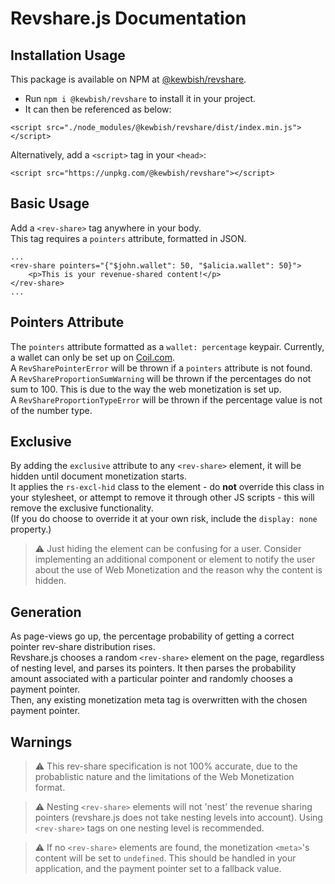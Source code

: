 # Revshare.js Documentation

## Installation Usage
This package is available on NPM at [@kewbish/revshare](https://www.npmjs.com/package/@kewbish/revshare).  
- Run `npm i @kewbish/revshare` to install it in your project.  
- It can then be referenced as below:
```
<script src="./node_modules/@kewbish/revshare/dist/index.min.js"></script>
```

Alternatively, add a `<script>` tag in your `<head>`:  
```
<script src="https://unpkg.com/@kewbish/revshare"></script>
```

## Basic Usage
Add a `<rev-share>` tag anywhere in your body.  
This tag requires a `pointers` attribute, formatted in JSON.  
```
...
<rev-share pointers="{"$john.wallet": 50, "$alicia.wallet": 50}">
    <p>This is your revenue-shared content!</p>
</rev-share>
...
```

## Pointers Attribute
The `pointers` attribute formatted as a `wallet: percentage` keypair. Currently, a wallet can only be set up on [Coil.com](http://coil.com).  
A `RevSharePointerError` will be thrown if a `pointers` attribute is not found.  
A `RevShareProportionSumWarning` will be thrown if the percentages do not sum to 100. This is due to the way the web monetization is set up.  
A `RevShareProportionTypeError` will be thrown if the percentage value is not of the number type.  

## Exclusive <rev-share>
By adding the `exclusive` attribute to any `<rev-share>` element, it will be hidden until document monetization starts.  
It applies the `rs-excl-hid` class to the element - do **not** override this class in your stylesheet, or attempt to remove it through other JS scripts - this will remove the exclusive functionality.  
(If you do choose to override it at your own risk, include the `display: none` property.)  

> :warning: Just hiding the element can be confusing for a user. Consider implementing an additional component or element to notify the user about the use of Web Monetization and the reason why the content is hidden.  

## <meta> Generation
As page-views go up, the percentage probability of getting a correct pointer rev-share distribution rises.  
Revshare.js chooses a random `<rev-share>` element on the page, regardless of nesting level, and parses its pointers. It then parses the probability amount associated with a particular pointer and randomly chooses a payment pointer.  
Then, any existing monetization meta tag is overwritten with the chosen payment pointer.  

## Warnings
> :warning: This rev-share specification is not 100% accurate, due to the probablistic nature and the limitations of the Web Monetization format.  

> :warning: Nesting `<rev-share>` elements will not 'nest' the revenue sharing pointers (revshare.js does not take nesting levels into account). Using `<rev-share>` tags on one nesting level is recommended.   

> :warning: If no `<rev-share>` elements are found, the monetization `<meta>`'s content will be set to `undefined`. This should be handled in your application, and the payment pointer set to a fallback value.  